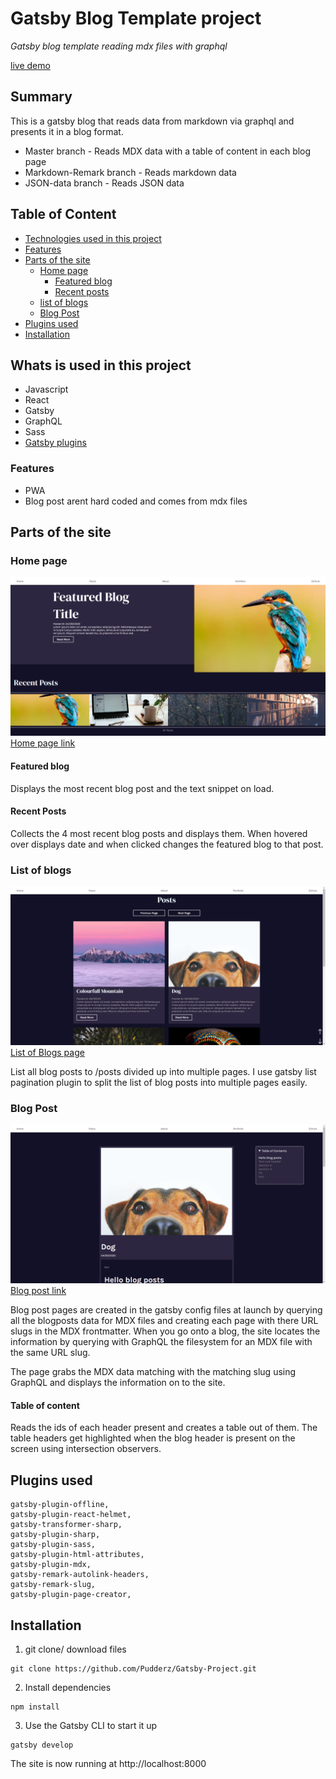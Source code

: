 # Gatsby Blog Template project
_Gatsby blog template reading mdx files with graphql_

[live demo](https://pudderz.github.io/Gatsby-Project/blogs/dog)
## Summary
This is a gatsby blog that reads data from markdown via graphql and presents it in a blog format. 

* Master branch - Reads MDX data with a table of content in each blog page
* Markdown-Remark branch - Reads markdown data
* JSON-data branch - Reads JSON data 
## Table of Content
* [Technologies used in this project]()
*  [Features](#features)
*   [Parts of the site]()
    * [Home page](#home-page)
        * [Featured blog](#featured-blog)
        *  [Recent posts](#recent-posts)
    * [list of blogs](#list-of-blogs)
    * [Blog Post](#blog-post)
* [Plugins used](#plugins-used)
* [Installation](#installation)

## Whats is used in this project
* Javascript
* React 
* Gatsby
* GraphQL 
* Sass
* [Gatsby plugins](#plugins-used)
### Features
* PWA
* Blog post arent hard coded and comes from mdx files
## Parts of the site
### Home page
![Home page](./ReadmeImages/homePage.png)
[Home page link](https://pudderz.github.io/Gatsby-Project/)
#### Featured blog
Displays the most recent blog post and the text snippet on load. 
#### Recent Posts
Collects the 4 most recent blog posts and displays them. When hovered over displays date and when clicked changes the featured blog to that post.
### List of blogs
![Blog list page](./ReadmeImages/listOfPages.png)
[List of Blogs page](https://pudderz.github.io/Gatsby-Project/posts)

List all blog posts to /posts divided up into multiple pages. I use
gatsby list pagination plugin to split the list of blog posts into multiple pages easily.
### Blog Post
![Blog Post](./ReadmeImages/blogPost.png)
[Blog post link](https://pudderz.github.io/Gatsby-Project/blogs/dog)

Blog post pages are created in the gatsby config files at launch by querying all the blogposts data for MDX files and creating each page with there URL slugs in the MDX frontmatter. When you go onto a blog, the site locates the information by querying with GraphQL the filesystem for an MDX file with the same URL slug.

The page grabs the MDX data matching with the matching slug using GraphQL and displays the information on to the site.



#### Table of content
Reads the ids of each header present and creates a table out of them. The table headers get highlighted when the blog header is present on the screen using intersection observers.


## Plugins used
    gatsby-plugin-offline,
    gatsby-plugin-react-helmet,
    gatsby-transformer-sharp,
    gatsby-plugin-sharp,
    gatsby-plugin-sass,
    gatsby-plugin-html-attributes,
    gatsby-plugin-mdx,
    gatsby-remark-autolink-headers,
    gatsby-remark-slug,
    gatsby-plugin-page-creator,

## Installation
1. git clone/ download files
```
git clone https://github.com/Pudderz/Gatsby-Project.git
```
2. Install dependencies 
```
npm install
```
3. Use the Gatsby CLI to start it up
```
gatsby develop
```
The site is now running at http://localhost:8000

